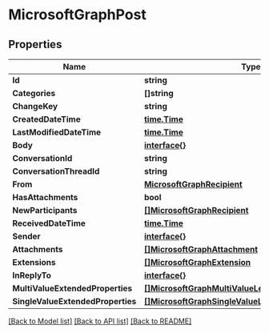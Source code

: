 # MicrosoftGraphPost

## Properties

Name | Type | Description | Notes
------------ | ------------- | ------------- | -------------
**Id** | **string** |  | [optional] 
**Categories** | **[]string** |  | [optional] 
**ChangeKey** | **string** |  | [optional] 
**CreatedDateTime** | [**time.Time**](time.Time.md) |  | [optional] 
**LastModifiedDateTime** | [**time.Time**](time.Time.md) |  | [optional] 
**Body** | [**interface{}**](.md) |  | [optional] 
**ConversationId** | **string** |  | [optional] 
**ConversationThreadId** | **string** |  | [optional] 
**From** | [**MicrosoftGraphRecipient**](microsoft.graph.recipient.md) |  | [optional] 
**HasAttachments** | **bool** |  | [optional] 
**NewParticipants** | [**[]MicrosoftGraphRecipient**](microsoft.graph.recipient.md) |  | [optional] 
**ReceivedDateTime** | [**time.Time**](time.Time.md) |  | [optional] 
**Sender** | [**interface{}**](.md) |  | [optional] 
**Attachments** | [**[]MicrosoftGraphAttachment**](microsoft.graph.attachment.md) |  | [optional] 
**Extensions** | [**[]MicrosoftGraphExtension**](microsoft.graph.extension.md) |  | [optional] 
**InReplyTo** | [**interface{}**](.md) |  | [optional] 
**MultiValueExtendedProperties** | [**[]MicrosoftGraphMultiValueLegacyExtendedProperty**](microsoft.graph.multiValueLegacyExtendedProperty.md) |  | [optional] 
**SingleValueExtendedProperties** | [**[]MicrosoftGraphSingleValueLegacyExtendedProperty**](microsoft.graph.singleValueLegacyExtendedProperty.md) |  | [optional] 

[[Back to Model list]](../README.md#documentation-for-models) [[Back to API list]](../README.md#documentation-for-api-endpoints) [[Back to README]](../README.md)


